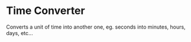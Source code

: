 # Time Converter
Converts a unit of time into another one, eg. seconds into minutes, hours, days, etc...
